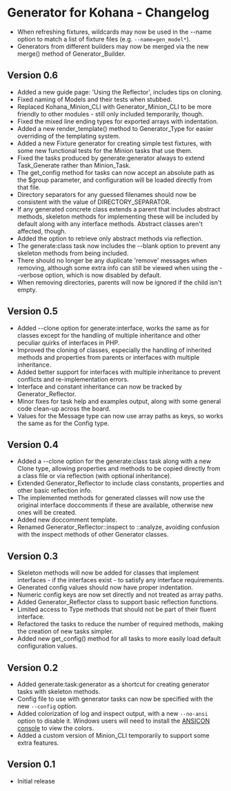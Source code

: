 Generator for Kohana - Changelog
================================

- When refreshing fixtures, wildcards may now be used in the --name option to
  match a list of fixture files (e.g. `--name=gen_model*`).
- Generators from different builders may now be merged via the new merge()
  method of Generator_Builder.

Version 0.6
-----------

- Added a new guide page: 'Using the Reflector', includes tips on cloning.
- Fixed naming of Models and their tests when stubbed.
- Replaced Kohana_Minion_CLI with Generator_Minion_CLI to be more friendly to
  other modules - still only included temporarily, though.
- Fixed the mixed line ending types for exported arrays with indentation.
- Added a new render_template() method to Generator_Type for easier overriding
  of the templating system.
- Added a new Fixture generator for creating simple test fixtures, with some new
  functional tests for the Minion tasks that use them.
- Fixed the tasks produced by generate:generator always to extend Task_Generate
  rather than Minion_Task.
- The get_config method for tasks can now accept an absolute path as the $group
  parameter, and configuration will be loaded directly from that file.
- Directory separators for any guessed filenames should now be consistent with
  the value of DIRECTORY_SEPARATOR.
- If any generated concrete class extends a parent that includes abstract methods,
  skeleton methods for implementing these will be included by default along with
  any interface methods. Abstract classes aren't affected, though.
- Added the option to retrieve only abstract methods via reflection.	
- The generate:class task now includes the --blank option to prevent any skeleton
  methods from being included.
- There should no longer be any duplicate 'remove' messages when removing,
  although some extra info can still be viewed when using the --verbose option,
  which is now disabled by default.
- When removing directories, parents will now be ignored if the child isn't empty.

Version 0.5
-----------

- Added --clone option for generate:interface, works the same as for classes
  except for the handling of multiple inheritance and other peculiar quirks
  of interfaces in PHP.
- Improved the cloning of classes, especially the handling of inherited methods
  and properties from parents or interfaces with multiple inheritance.
- Added better support for interfaces with multiple inheritance to prevent
  conflicts and re-implementation errors.
- Interface and constant inheritance can now be tracked by Generator_Reflector.
- Minor fixes for task help and examples output, along with some general
  code clean-up across the board.
- Values for the Message type can now use array paths as keys, so works the
  same as for the Config type.

Version 0.4
-----------

- Added a --clone option for the generate:class task along with a new Clone type,
  allowing properties and methods to be copied directly from a class file
  or via reflection (with optional inheritance).
- Extended Generator_Reflector to include class constants, properties and other
  basic reflection info.
- The implemented methods for generated classes will now use the original interface
  doccomments if these are available, otherwise new ones will be created.
- Added new doccomment template.
- Renamed Generator_Reflector::inspect to ::analyze, avoiding confusion with
  the inspect methods of other Generator classes.

Version 0.3
-----------

- Skeleton methods will now be added for classes that implement interfaces - if
  the interfaces exist - to satisfy any interface requirements.
- Generated config values should now have proper indentation.
- Numeric config keys are now set directly and not treated as array paths.
- Added Generator_Reflector class to support basic reflection functions.
- Limited access to Type methods that should not be part of their fluent interface.
- Refactored the tasks to reduce the number of required methods, making
  the creation of new tasks simpler.
- Added new get_config() method for all tasks to more easily load default
  configuration values.

Version 0.2
-----------

- Added generate:task:generator as a shortcut for creating generator tasks
  with skeleton methods.
- Config file to use with generator tasks can now be specified with the
  new `--config` option.
- Added colorization of log and inspect output, with a new `--no-ansi` option
	to disable it. Windows users will need to install the [ANSICON console](http://adoxa.110mb.com/ansicon)
	to view the colors.
- Added a custom version of Minion_CLI temporarily to support some
  extra features.

Version 0.1
-----------

- Initial release
